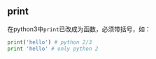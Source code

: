 ## print

在python3中`print`已改成为函数，必须带括号，如：
```python
print('hello') # python 2/3
print 'hello' # only python 2
```
